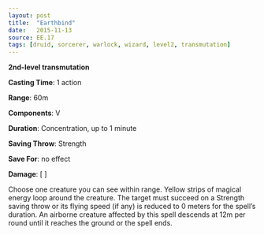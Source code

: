 ```yaml
---
layout: post
title:  "Earthbind"
date:   2015-11-13
source: EE.17
tags: [druid, sorcerer, warlock, wizard, level2, transmutation]
---
```


**2nd-level transmutation**

**Casting Time**: 1 action

**Range**: 60m

**Components**: V

**Duration**: Concentration, up to 1 minute

**Saving Throw**: Strength

**Save For**: no effect

**Damage**: [ ]

Choose one creature you can see within range. Yellow strips of magical energy loop around the creature. The target must succeed on a Strength saving throw or its flying speed (if any) is reduced to 0 meters for the spell’s duration. An airborne creature affected by this spell descends at 12m per round until it reaches the ground or the spell ends.
